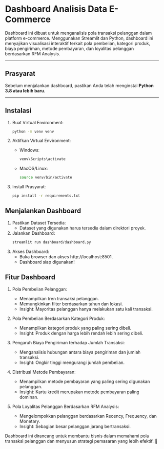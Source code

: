 # Dashboard Analisis Data E-Commerce

Dashboard ini dibuat untuk menganalisis pola transaksi pelanggan dalam platform e-commerce. Menggunakan Streamlit dan Python, dashboard ini menyajikan visualisasi interaktif terkait pola pembelian, kategori produk, biaya pengiriman, metode pembayaran, dan loyalitas pelanggan berdasarkan RFM Analysis.

---

## Prasyarat

Sebelum menjalankan dashboard, pastikan Anda telah menginstal **Python 3.8 atau lebih baru**.

---

## Instalasi

1. Buat Virtual Environment:

   ```bash
   python -m venv venv
   ```

2. Aktifkan Virtual Environment:
   - Windows:
     ```bash
     venv\Scripts\activate
     ```
   - MacOS/Linux:
     ```bash
     source venv/bin/activate
     ```
3. Install Prasyarat:
   ```bash
   pip install -r requirements.txt
   ```

## Menjalankan Dashboard

1. Pastikan Dataset Tersedia:
   - Dataset yang digunakan harus tersedia dalam direktori proyek.
2. Jalankan Dashboard:
   ```bash
   streamlit run dashboard/dashboard.py
   ```
3. Akses Dashboard:
   - Buka browser dan akses http://localhost:8501.
   - Dashboard siap digunakan!

## Fitur Dashboard

1. Pola Pembelian Pelanggan:

   - Menampilkan tren transaksi pelanggan.
   - Memungkinkan filter berdasarkan tahun dan lokasi.
   - Insight: Mayoritas pelanggan hanya melakukan satu kali transaksi.

2. Pola Pembelian Berdasarkan Kategori Produk:

   - Menampilkan kategori produk yang paling sering dibeli.
   - Insight: Produk dengan harga lebih rendah lebih sering dibeli.

3. Pengaruh Biaya Pengiriman terhadap Jumlah Transaksi:

   - Menganalisis hubungan antara biaya pengiriman dan jumlah transaksi.
   - Insight: Ongkir tinggi mengurangi jumlah pembelian.

4. Distribusi Metode Pembayaran:
   - Menampilkan metode pembayaran yang paling sering digunakan pelanggan.
   - Insight: Kartu kredit merupakan metode pembayaran paling dominan.

5. Pola Loyalitas Pelanggan Berdasarkan RFM Analysis:
   - Mengelompokkan pelanggan berdasarkan Recency, Frequency, dan Monetary.
   - Insight: Sebagian besar pelanggan jarang bertransaksi.

Dashboard ini dirancang untuk membantu bisnis dalam memahami pola transaksi pelanggan dan menyusun strategi pemasaran yang lebih efektif. 🚀